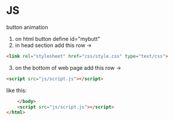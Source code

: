 # JS
button animation

1. on html button define id="mybutt"
2. in head section add this row -> 

```html
<link rel="stylesheet" href="css/style.css" type="text/css">
```

3. on the bottom of web page add this row -> 
```html
<script src="js/script.js"></script>
```

like this:

```html
	</body>
	<script src="js/script.js"></script>
</html>
```
